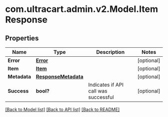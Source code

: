 # com.ultracart.admin.v2.Model.ItemResponse
## Properties

Name | Type | Description | Notes
------------ | ------------- | ------------- | -------------
**Error** | [**Error**](Error.md) |  | [optional] 
**Item** | [**Item**](Item.md) |  | [optional] 
**Metadata** | [**ResponseMetadata**](ResponseMetadata.md) |  | [optional] 
**Success** | **bool?** | Indicates if API call was successful | [optional] 


[[Back to Model list]](../README.md#documentation-for-models) [[Back to API list]](../README.md#documentation-for-api-endpoints) [[Back to README]](../README.md)

